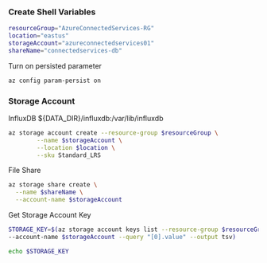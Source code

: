 ### Create Shell Variables

```bash
resourceGroup="AzureConnectedServices-RG"
location="eastus"
storageAccount="azureconnectedservices01"
shareName="connectedservices-db"
```

Turn on persisted parameter

```bash
az config param-persist on
```

### Storage Account

InfluxDB ${DATA_DIR}/influxdb:/var/lib/influxdb

```bash
az storage account create --resource-group $resourceGroup \
        --name $storageAccount \
        --location $location \
        --sku Standard_LRS
```

File Share

```bash
az storage share create \
  --name $shareName \
  --account-name $storageAccount
```

Get Storage Account Key

```bash
STORAGE_KEY=$(az storage account keys list --resource-group $resourceGroup \
--account-name $storageAccount --query "[0].value" --output tsv)

echo $STORAGE_KEY
```
